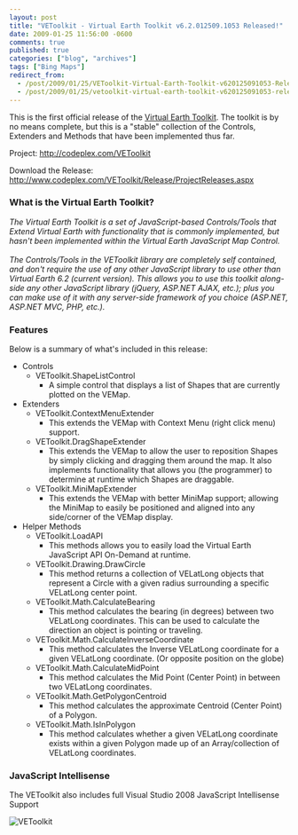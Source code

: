 ```yaml
---
layout: post
title: "VEToolkit - Virtual Earth Toolkit v6.2.012509.1053 Released!"
date: 2009-01-25 11:56:00 -0600
comments: true
published: true
categories: ["blog", "archives"]
tags: ["Bing Maps"]
redirect_from: 
  - /post/2009/01/25/VEToolkit-Virtual-Earth-Toolkit-v620125091053-Released
  - /post/2009/01/25/vetoolkit-virtual-earth-toolkit-v620125091053-released
---
```

<!-- more -->
<p>
This is the first official release of the <a href="http://codeplex.com/VEToolkit">Virtual Earth Toolkit</a>. The toolkit is by no means complete, but this is a &quot;stable&quot; collection of the Controls, Extenders and Methods that have been implemented thus far.
</p>
<p>
Project: <a href="http://codeplex.com/VEToolkit" title="Virtual Earth Toolkit">http://codeplex.com/VEToolkit</a> 
</p>
<p>
Download the Release: <a href="http://www.codeplex.com/VEToolkit/Release/ProjectReleases.aspx">http://www.codeplex.com/VEToolkit/Release/ProjectReleases.aspx</a>
</p>
<h3>What is the Virtual Earth Toolkit?</h3>
<p>
<em><span>The
Virtual Earth Toolkit is a set of JavaScript-based Controls/Tools that
Extend Virtual Earth with functionality that is commonly implemented,
but hasn&#39;t been implemented within the Virtual Earth JavaScript Map
Control.<br />
<br />
The Controls/Tools in the VEToolkit library are
completely self contained, and don&#39;t require the use of any other
JavaScript library to use other than Virtual Earth 6.2 (current
version). This allows you to use this toolkit along-side any other
JavaScript library (jQuery, ASP.NET AJAX, etc.); plus you can make use
of it with any server-side framework of you choice (ASP.NET, ASP.NET
MVC, PHP, etc.).</span></em> 
</p>
<h3>Features <br />
</h3>
<p>
Below is a summary of what&#39;s included in this release:
</p>
<p>
<span>
<ul>
	<li>Controls <br />
	<ul>
		<li>VEToolkit.ShapeListControl
		<ul>
			<li>A simple control that displays a list of Shapes that are currently plotted on the VEMap.</li>
		</ul>
		</li>
	</ul>
	</li>
	<li>Extenders
	<ul>
		<li>VEToolkit.ContextMenuExtender
		<ul>
			<li>This extends the VEMap with Context Menu (right click menu) support.</li>
		</ul>
		</li>
		<li>VEToolkit.DragShapeExtender
		<ul>
			<li>This extends the VEMap to allow the user to reposition Shapes by
			simply clicking and dragging them around the map. It also implements
			functionality that allows you (the programmer) to determine at runtime
			which Shapes are draggable.</li>
		</ul>
		</li>
		<li>VEToolkit.MiniMapExtender
		<ul>
			<li>This extends the VEMap with better MiniMap support; allowing the
			MiniMap to easily be positioned and aligned into any side/corner of the
			VEMap display.</li>
		</ul>
		</li>
	</ul>
	</li>
	<li>Helper Methods
	<ul>
		<li>VEToolkit.LoadAPI
		<ul>
			<li>This methods allows you to easily load the Virtual Earth JavaScript API On-Demand at runtime.</li>
		</ul>
		</li>
		<li>VEToolkit.Drawing.DrawCircle
		<ul>
			<li>This method returns a collection of VELatLong objects that
			represent a Circle with a given radius surrounding a specific VELatLong
			center point.</li>
		</ul>
		</li>
		<li>VEToolkit.Math.CalculateBearing
		<ul>
			<li>This method calculates the bearing (in degrees) between two
			VELatLong coordinates. This can be used to calculate the direction an
			object is pointing or traveling.</li>
		</ul>
		</li>
		<li>VEToolkit.Math.CalculateInverseCoordinate
		<ul>
			<li>This method calculates the Inverse VELatLong coordinate for a given VELatLong coordinate. (Or opposite position on the globe)</li>
		</ul>
		</li>
		<li>VEToolkit.Math.CalculateMidPoint
		<ul>
			<li>This method calculates the Mid Point (Center Point) in between two VELatLong coordinates.</li>
		</ul>
		</li>
		<li>VEToolkit.Math.GetPolygonCentroid
		<ul>
			<li>This method calculates the approximate Centroid (Center Point) of a Polygon.</li>
		</ul>
		</li>
		<li>VEToolkit.Math.IsInPolygon
		<ul>
			<li>This method calculates whether a given VELatLong coordinate exists
			within a given Polygon made up of an Array/collection of VELatLong
			coordinates.</li>
		</ul>
		</li>
	</ul>
	</li>
</ul>
</span>
</p>
<h3>JavaScript Intellisense<br />
</h3>
<p>
<span>The VEToolkit also includes full Visual Studio 2008 JavaScript Intellisense Support </span>
</p>
<p>
<img src="http://i3.codeplex.com/Project/Download/FileDownload.aspx?ProjectName=VEToolkit&amp;DownloadId=56200" alt="VEToolkit" />
</p>
<p>
&nbsp; 
</p>
